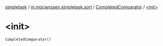 [simpletask](../../index.md) / [nl.mpcjanssen.simpletask.sort](../index.md) / [CompletedComparator](index.md) / [&lt;init&gt;](.)

# &lt;init&gt;

`CompletedComparator()`